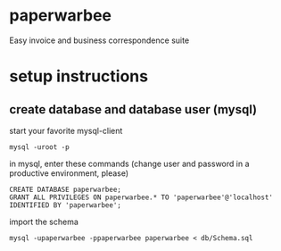 # paperwarbee
Easy invoice and business correspondence suite

# setup instructions
## create database and database user (mysql)
start your favorite mysql-client
```
mysql -uroot -p
```
in mysql, enter these commands (change user and password in a productive environment, please)
```
CREATE DATABASE paperwarbee;
GRANT ALL PRIVILEGES ON paperwarbee.* TO 'paperwarbee'@'localhost' IDENTIFIED BY 'paperwarbee';
```
import the schema
```
mysql -upaperwarbee -ppaperwarbee paperwarbee < db/Schema.sql
```
